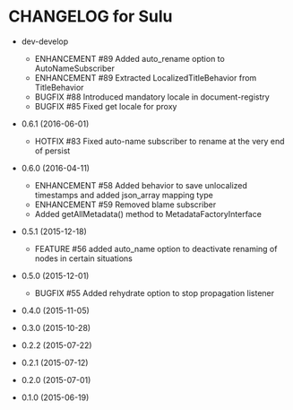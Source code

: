 CHANGELOG for Sulu
==================

* dev-develop
    * ENHANCEMENT #89 Added auto_rename option to AutoNameSubscriber
    * ENHANCEMENT #89 Extracted LocalizedTitleBehavior from TitleBehavior
    * BUGFIX      #88 Introduced mandatory locale in document-registry
    * BUGFIX      #85 Fixed get locale for proxy

* 0.6.1 (2016-06-01)
    * HOTFIX      #83 Fixed auto-name subscriber to rename at the very end of persist 

* 0.6.0 (2016-04-11)
    * ENHANCEMENT #58 Added behavior to save unlocalized timestamps and added json_array mapping type
    * ENHANCEMENT #59 Removed blame subscriber
    * Added getAllMetadata() method to MetadataFactoryInterface

* 0.5.1 (2015-12-18)
    * FEATURE #56 added auto_name option to deactivate renaming of nodes in certain situations

* 0.5.0 (2015-12-01)
    * BUGFIX #55 Added rehydrate option to stop propagation listener

* 0.4.0 (2015-11-05)

* 0.3.0 (2015-10-28)

* 0.2.2 (2015-07-22)

* 0.2.1 (2015-07-12)

* 0.2.0 (2015-07-01)

* 0.1.0 (2015-06-19)
